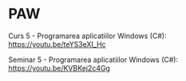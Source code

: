 # PAW
Curs 5 - Programarea aplicatiilor Windows (C#): https://youtu.be/teYS3eXI_Hc

Seminar 5 - Programarea aplicatiilor Windows (C#): https://youtu.be/KVBKej2c4Gg
